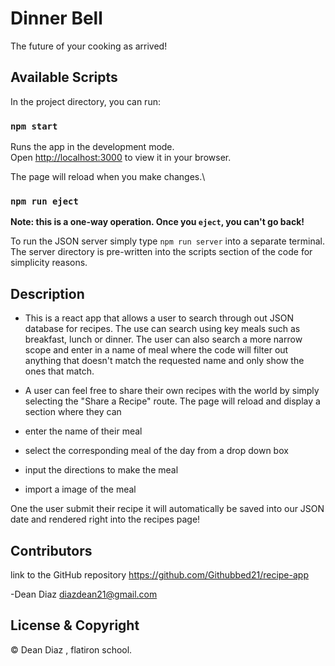 # Dinner Bell

The future of your cooking as arrived!

## Available Scripts

In the project directory, you can run:

### `npm start`

Runs the app in the development mode.\
Open [http://localhost:3000](http://localhost:3000) to view it in your browser.

The page will reload when you make changes.\

### `npm run eject`

**Note: this is a one-way operation. Once you `eject`, you can't go back!**

To run the JSON server simply type `npm run server` into a separate terminal. The server directory is pre-written into the scripts section of the code for simplicity reasons.

## Description

- This is a react app that allows a user to search through out JSON database for recipes. The use can search using key meals such as breakfast, lunch or dinner. The user can also search a more narrow scope and enter in a name of meal where the code will filter out anything that doesn't match the requested name and only show the ones that match.

- A user can feel free to share their own recipes with the world by simply selecting the "Share a Recipe" route. The page will reload and display a section where they can
- enter the name of their meal
- select the corresponding meal of the day from a drop down box
- input the directions to make the meal
- import a image of the meal

One the user submit their recipe it will automatically be saved into our JSON date and rendered right into the recipes page!

## Contributors

link to the GitHub repository <https://github.com/Githubbed21/recipe-app>

-Dean Diaz <diazdean21@gmail.com>

## License & Copyright

© Dean Diaz , flatiron school.

